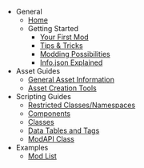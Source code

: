 * General
    * [Home](README.md)
    * Getting Started
	    * [Your First Mod](_general/Getting-Started-With-Modding.md)
	    * [Tips & Tricks](_general/tips-and-tricks.md)
	    * [Modding Possibilities](_general/what-is-possible.md)
	    * [Info.json Explained](_general/Info-JSON.md)
* Asset Guides
    * [General Asset Information](_art/General-Asset-Info.md)
    * [Asset Creation Tools](_art/Asset-Creation-Tool.md)
* Scripting Guides
    * [Restricted Classes/Namespaces](_scripting/Restricted-Namespace.md)
    * [Components](_scripting/Components.md)
    * [Classes](_scripting/Classes.md)
    * [Data Tables and Tags](_scripting/Data-Tables-and-Their-Tags.md)
    * [ModAPI Class](_scripting/ModAPI.md)
* Examples
	* [Mod List](_general/mod_list.md)